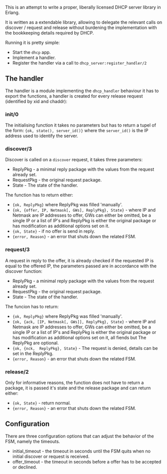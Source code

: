 This is an attempt to write a proper, liberally licensed DHCP server library in Erlang.

It is written as a extendable library, allowing to delegate the relevant calls on discover / request and release without burdening the implementation with the bookkeeping details required by DHCP.


Running it is pretty simple:

* Start the `dhcp` app.
* Implement a handler.
* Register the handler via a call to `dhcp_server:register_handler/2`

## The handler
The handler is a module implementing the `dhcp_handler` behaviour it has to export the functions, a handler is created for every release request (identified by xid and chaddr):

### init/0
The initialising function it takes no parameters but has to return a tupel of the form:
`{ok, state(), server_id()}` where the `server_id()` is the IP address used to identify the server.

### discover/3
Discover is called on a `discover` request, it takes three parameters:
* ReplyPkg - a minimal reply package with the values from the request already set.
* RequestPkg - the original request package.
* State - The state of the handler.

The function has to return either:
* `{ok, ReplyPkg}` where ReplyPkg was filled 'manually'.
* `{ok, {offer, IP, Netmask[, GWs], ReplyPkg}, State}` - where IP and Netmask are IP addresses to offer, GWs can either be omitted, be a single IP or a list of IP's and ReplyPkg is either the original package or has modification as additional options set on it.
* `{ok, State}` - if no offer is send in reply.
* `{error, Reason}` - an error that shuts down the related FSM.

### request/3
A request in reply to the offer, it is already checked if the requested IP is equal to the offered IP, the parameters passed are in accordance with the discover function:
* ReplyPkg - a minimal reply package with the values from the request already set.
* RequestPkg - the original request package.
* State - The state of the handler.

The funcion has to return:
* `{ok, ReplyPkg}` where ReplyPkg was filled 'manually'.
* `{ok, {ack, [IP, Netmask[, GWs]], ReplyPkg}, State}` - where IP and Netmask are IP addresses to offer, GWs can either be omitted, be a single IP or a list of IP's and ReplyPkg is either the original package or has modification as additional options set on it, all fiends but The ReplyPkg are optional.
* `{ok, {nck,  ReplyPkg}, State}` - The request is denied, details can be set in the ReplyPkg.
* `{error, Reason}` - an error that shuts down the related FSM.

### release/2
Only for informative reasons, the function does not have to return a package, it is passed it's state and the release package and can return either:
* `{ok, State}` - return normal.
* `{error, Reason}` - an error that shuts down the related FSM.

## Configuration
There are three configuration options that can adjust the behavior of the FSM, namely the timeouts.
* initial_timeout - the timeout in seconds until the FSM quits when no initial discover or request is received.
* offer_timeout - the timeout in seconds before a offer has to be accepted or declined.
